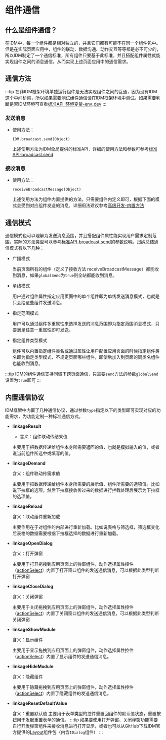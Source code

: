 # 组件通信
## 什么是组件通信？
在IDM中，每一个组件都是相对独立的，并且它们都有可能不在同一个组件包中。但是在实际页面应用中，组件的联动、数据沟通、动作交互等等都是必不可少的，所以IDM制定了一个通信标准，所有组件只要基于此标准，并且搭配组件属性就能实现组件之间的消息通信，从而实现上述页面应用中的通信需求。

## 通信方法
  :::tip
  在非IDM框架环境单独运行组件是无法实现组件之间的互通，因为没有IDM这个中间桥梁，所以如果需要测试组件通信请在IDM框架环境中测试。如果需要判断是否IDM环境可查看[标准API-环境变量-env_dev](../coreapi/variables.md#env-dev)
  :::
### 发送消息
- 使用方法：

  `IDM.broadcast.send(Object)`

  上述使用方法为IDM全局提供的标准API，详细的使用方法和参数可参考[标准API-broadcast.send](../coreapi/api.md#send)

### 接收消息
- 使用方法：

  `receiveBroadcastMessage(Object)`

  上述使用方法为组件内置提供的方法，只需要组件内定义即可，根据下面的模式会受到对应组件发送的消息，详细用法建议参考[高级开发-内置方法](./builtin.md#receivebroadcastmessage)
## 通信模式
通信模式也可以理解为发送消息范围，并且搭配组件属性能实现用户需求定制范围，实际的方法类型可以参考[标准API-broadcast.send](../coreapi/api.md#send)的参数说明。归纳总结通信模式有以下几种：

- 广播模式

  当前页面所有的组件（定义了接收方法 receiveBroadcastMessage）都能收到消息，如果`globalSend`为`true`则全站都能收到消息。
- 单线模式

  用户通过组件属性指定应用页面中的单个组件即为单线发送消息模式，也就是只会给这些组件发送消息。
- 指定范围模式
  
  用户可以通过组件多重属性来选择发送的消息范围即为指定范围消息模式，只要满足任意一重属性即可发送。
- 指定组件类型模式

  组件可以内置指定组件类名或通过属性让用户配置应用页面的时候指定组件类名即为指定类型模式，不规定页面哪些组件，即使后加入到页面的同类名组件也能收到消息。
  
:::tip
IDM的组件通信支持同域下跨页面通信，只需要`send`方法的参数`globalSend`设置为`true`即可
:::
## 内置通信协议
IDM框架中内置了几种通信协议，通过参数`type`指定以下的类型即可实现对应的功能需求，为功能定制一种标准通信方式。
- **linkageResult**

  - 含义：组件联动传结果值

  主要用于把数据传递给组件本身所需要返回的值，也就是模拟输入的值，或者说当前组件所选中或填写的值。
- **linkageDemand**

  含义：组件联动传需求值

  主要用于把数据传递给组件本身所需要的展示值、组件所需要的选项值。比如说下拉框的选项，然后下拉框接收传过来的数据进行拦截处理后展示为下拉框的选项值。
- **linkageReload**

  含义：联动组件重新加载

  主要作用在于对组件的内部进行重新加载。比如说表格与筛选框，筛选框变化后表格的数据需要根据下拉框选择的数据进行重新加载。
- **linkageOpenDialog**

  含义：打开弹窗

  主要用于打开拖拽到应用页面上的弹窗组件，动作选择属性控件（[actionSelect](./attributes.md#actionselect)）内置了打开窗口组件的发送通信消息，可以根据此类型判断打开弹窗
- **linkageCloseDialog**

  含义：关闭弹窗

  主要用于关闭拖拽到应用页面上的弹窗组件，动作选择属性控件（[actionSelect](./attributes.md#actionselect)）内置了关闭窗口组件的发送通信消息，可以根据此类型判断关闭弹窗
- **linkageShowModule**

  含义：显示组件

  主要用于显示拖拽到应用页面上的弹窗组件，动作选择属性控件（[actionSelect](./attributes.md#actionselect)）内置了显示组件的发送通信消息。
- **linkageHideModule**

  含义：隐藏组件

  主要用于隐藏拖拽到应用页面上的弹窗组件，动作选择属性控件（[actionSelect](./attributes.md#actionselect)）内置了隐藏组件的发送通信消息。
- **linkageResetDefaultValue**

  含义：重置默认值
  主要用于表单类型的控件重置回组件的默认值状态，重置按钮用于发起重置表单的通信。
:::tip
如果要使用打开弹窗、关闭弹窗功能需要自行开发弹窗组件来接收消息进行打开显示，或者也可以从GitHub下载IDM官方提供的[Layout](https://github.com/yunit-code/layout)组件包（内含`IDialog`组件）
:::
